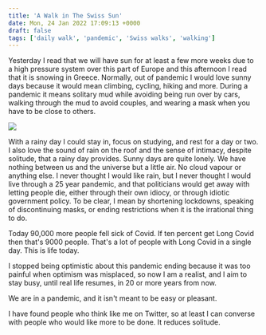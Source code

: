 ```yaml
---
title: 'A Walk in The Swiss Sun'
date: Mon, 24 Jan 2022 17:09:13 +0000
draft: false
tags: ['daily walk', 'pandemic', 'Swiss walks', 'walking']
---
```


Yesterday I read that we will have sun for at least a few more weeks due to a high pressure system over this part of Europe and this afternoon I read that it is snowing in Greece. Normally, out of pandemic I would love sunny days because it would mean climbing, cycling, hiking and more. During a pandemic it means solitary mud while avoiding being run over by cars, walking through the mud to avoid couples, and wearing a mask when you have to be close to others.

[![](https://www.main-vision.com/richard/blog/wp-content/uploads/2022/01/img_1054-768x1024.jpg)](https://www.main-vision.com/richard/blog/wp-content/uploads/2022/01/img_1054-scaled.jpg)

With a rainy day I could stay in, focus on studying, and rest for a day or two. I also love the sound of rain on the roof and the sense of intimacy, despite solitude, that a rainy day provides. Sunny days are quite lonely. We have nothing between us and the universe but a little air. No cloud vapour or anything else. I never thought I would like rain, but I never thought I would live through a 25 year pandemic, and that politicians would get away with letting people die, either through their own idiocy, or through idiotic government policy. To be clear, I mean by shortening lockdowns, speaking of discontinuing masks, or ending restrictions when it is the irrational thing to do.

Today 90,000 more people fell sick of Covid. If ten percent get Long Covid then that's 9000 people. That's a lot of people with Long Covid in a single day. This is life today.

I stopped being optimistic about this pandemic ending because it was too painful when optimism was misplaced, so now I am a realist, and I aim to stay busy, until real life resumes, in 20 or more years from now.

We are in a pandemic, and it isn't meant to be easy or pleasant.

I have found people who think like me on Twitter, so at least I can converse with people who would like more to be done. It reduces solitude.